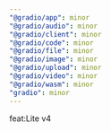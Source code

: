 ```yaml
---
"@gradio/app": minor
"@gradio/audio": minor
"@gradio/client": minor
"@gradio/code": minor
"@gradio/file": minor
"@gradio/image": minor
"@gradio/upload": minor
"@gradio/video": minor
"@gradio/wasm": minor
"gradio": minor
---
```


feat:Lite v4
